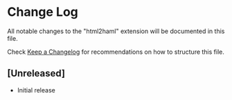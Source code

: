 # Change Log

All notable changes to the "html2haml" extension will be documented in this file.

Check [Keep a Changelog](http://keepachangelog.com/) for recommendations on how to structure this file.

## [Unreleased]

- Initial release